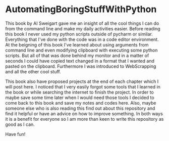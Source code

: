 # AutomatingBoringStuffWithPython

This book by AI Sweigart gave me an insight of all the cool things I can do from the command line and make my daily activities easier.
Before reading this book I never used my python scripts outside of pycharm or similar. Everything that I've done with the code was in a code editor environment. At the beigning of this book I've learned about using arguments from command line and even modifying clipboard with executing some python scripts. But all of that was done behind my monitor and in a matter of seconds I could have copied text changed in a format that I wanted and pasted on the clipboard. Furthermore I was introduced to WebScrapping and all the other cool stuff. 

This book also have proposed projects at the end of each chapter which I will post here. I noticed that I very easily forgot some tools that I learned in the book or while searching the internet to finish the project. In order to maybe save some time later when I would need those tools I decided to come back to this book and save my notes and codes here. Also, maybe someone else who is also reading this find out about this repository and find it helpful or have an advice on how to improve something. In both ways it is a benefit for everyone so I am more than keen to write this repository as good as I can.

Have fun!
